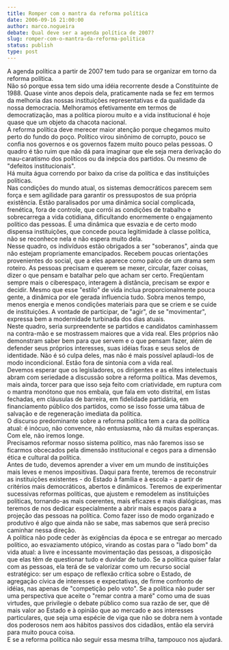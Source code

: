 ```yaml
---
title: Romper com o mantra da reforma política
date: 2006-09-16 21:00:00
author: marco.nogueira
debate: Qual deve ser a agenda política de 2007?
slug: romper-com-o-mantra-da-reforma-politica
status: publish 
type: post
---
```


A agenda política a partir de 2007 tem tudo para se organizar em torno da reforma política.  
Não só porque essa tem sido uma idéia recorrente desde a Constituinte de 1988. Quase vinte anos depois dela, praticamente nada se fez em termos da melhoria das nossas instituições representativas e da qualidade da nossa democracia. Melhoramos efetivamente em termos de democratização, mas a política piorou muito e a vida institucional é hoje quase que um objeto da chacota nacional.   
A reforma política deve merecer maior atenção porque chegamos muito perto do fundo do poço. Político virou sinônimo de corrupto, pouco se confia nos governos e os governos fazem muito pouco pelas pessoas. O quadro é tão ruim que não dá para imaginar que ele seja mera derivação do mau-caratismo dos políticos ou da inépcia dos partidos. Ou mesmo de "defeitos institucionais".  
Há muita água correndo por baixo da crise da política e das instituições políticas.  
Nas condições do mundo atual, os sistemas democráticos parecem sem força e sem agilidade para garantir os pressupostos de sua própria existência. Estão paralisados por uma dinâmica social complicada, frenética, fora de controle, que corrói as condições de trabalho e sobrecarrega a vida cotidiana, dificultando enormemente o engajamento político das pessoas. É uma dinâmica que esvazia e de certo modo dispensa instituições, que concede pouca legitimidade à classe política, não se reconhece nela e não espera muito dela.  
Nesse quadro, os indivíduos estão obrigados a ser "soberanos", ainda que não estejam propriamente emancipados. Recebem poucas orientações provenientes do social, que a eles aparece como palco de um drama sem roteiro. As pessoas precisam e querem se mexer, circular, fazer coisas, dizer o que pensam e batalhar pelo que acham ser certo. Freqüentam sempre mais o ciberespaço, interagem à distância, precisam se expor e decidir. Mesmo que esse "estilo" de vida inclua proporcionalmente pouca gente, a dinâmica por ele gerada influencia tudo. Sobra menos tempo, menos energia e menos condições materiais para que se criem e se cuide de instituições. A vontade de participar, de "agir", de se "movimentar", expressa bem a modernidade turbinada dos dias atuais.   
Neste quadro, seria surpreendente se partidos e candidatos caminhassem na contra-mão e se mostrassem maiores que a vida real. Eles próprios não demonstram saber bem para que servem e o que pensam fazer, além de defender seus próprios interesses, suas idéias fixas e seus selos de identidade. Não é só culpa deles, mas não é mais possível aplaudi-los de modo incondicional. Estão fora de sintonia com a vida real.  
Devemos esperar que os legisladores, os dirigentes e as elites intelectuais abram com seriedade a discussão sobre a reforma política. Mas devemos, mais ainda, torcer para que isso seja feito com criatividade, em ruptura com o mantra monótono que nos embala, que fala em voto distrital, em listas fechadas, em cláusulas de barreira, em fidelidade partidária, em financiamento público dos partidos, como se isso fosse uma tábua de salvação e de regeneração imediata da política.   
O discurso predominante sobre a reforma política tem a cara da política atual: é inócuo, não convence, não entusiasma, não dá muitas esperanças. Com ele, não iremos longe.  
Precisamos reformar nosso sistema político, mas não faremos isso se ficarmos obcecados pela dimensão institucional e cegos para a dimensão ética e cultural da política.  
Antes de tudo, devemos aprender a viver em um mundo de instituições mais leves e menos impositivas. Daqui para frente, teremos de reconstruir as instituições existentes - do Estado à família e à escola - a partir de critérios mais democráticos, abertos e dinâmicos. Teremos de experimentar sucessivas reformas políticas, que ajustem e remodelem as instituições políticas, tornando-as mais coerentes, mais eficazes e mais dialógicas, mas teremos de nos dedicar especialmente a abrir mais espaços para a projeção das pessoas na política. Como fazer isso de modo organizado e produtivo é algo que ainda não se sabe, mas sabemos que será preciso caminhar nessa direção.   
A política não pode ceder às exigências da época e se entregar ao mercado político, ao esvaziamento utópico, virando as costas para o "lado bom" da vida atual: a livre e incessante movimentação das pessoas, a disposição que elas têm de questionar tudo e duvidar de tudo. Se a política quiser falar com as pessoas, ela terá de se valorizar como um recurso social estratégico: ser um espaço de reflexão crítica sobre o Estado, de agregação cívica de interesses e expectativas, de firme confronto de idéias, nas apenas de "competição pelo voto". Se a política não puder ser uma perspectiva que aceite o "remar contra a maré" como uma de suas virtudes, que privilegie o debate público como sua razão de ser, que dê mais valor ao Estado e à opinião que ao mercado e aos interesses particulares, que seja uma espécie de viga que não se dobra nem à vontade dos poderosos nem aos hábitos passivos dos cidadãos, então ela servirá para muito pouca coisa.   
E se a reforma política não seguir essa mesma trilha, tampouco nos ajudará.  
  
  

